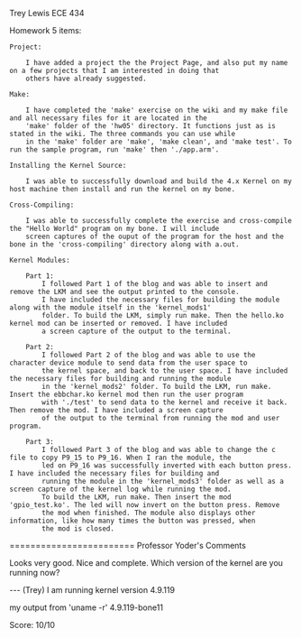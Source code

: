 Trey Lewis      ECE 434

Homework 5 items:

	Project:

		I have added a project the the Project Page, and also put my name on a few projects that I am interested in doing that
		others have already suggested.

	Make:

		I have completed the 'make' exercise on the wiki and my make file and all necessary files for it are located in the
		'make' folder of the 'hw05' directory. It functions just as is stated in the wiki. The three commands you can use while
		in the 'make' folder are 'make', 'make clean', and 'make test'. To run the sample program, run 'make' then './app.arm'.

	Installing the Kernel Source:

		I was able to successfully download and build the 4.x Kernel on my host machine then install and run the kernel on my bone.

	Cross-Compiling:

		I was able to successfully complete the exercise and cross-compile the "Hello World" program on my bone. I will include
		screen captures of the ouput of the program for the host and the bone in the 'cross-compiling' directory along with a.out.

	Kernel Modules:

		Part 1:
			I followed Part 1 of the blog and was able to insert and remove the LKM and see the output printed to the console.
			I have included the necessary files for building the module along with the module itself in the 'kernel_mods1' 
			folder. To build the LKM, simply run make. Then the hello.ko kernel mod can be inserted or removed. I have included
			a screen capture of the output to the terminal.

		Part 2:
			I followed Part 2 of the blog and was able to use the character device module to send data from the user space to
			the kernel space, and back to the user space. I have included the necessary files for building and running the module
			in the 'kernel_mods2' folder. To build the LKM, run make. Insert the ebbchar.ko kernel mod then run the user program
			with './test' to send data to the kernel and receive it back. Then remove the mod. I have included a screen capture
			of the output to the terminal from running the mod and user program.

		Part 3:
			I followed Part 3 of the blog and was able to change the c file to copy P9_15 to P9_16. When I ran the module, the
			led on P9_16 was successfully inverted with each button press. I have included the necessary files for building and
			running the module in the 'kernel_mods3' folder as well as a screen capture of the kernel log while running the mod.
			To build the LKM, run make. Then insert the mod 'gpio_test.ko'. The led will now invert on the button press. Remove
			the mod when finished. The module also displays other information, like how many times the button was pressed, when
			the mod is closed.


========================
Professor Yoder's Comments

Looks very good.  Nice and complete.
Which version of the kernel are you running now?

--- (Trey)  I am running kernel version 4.9.119

my output from 'uname -r'  4.9.119-bone11

Score:  10/10
